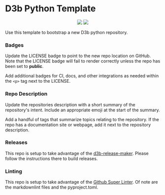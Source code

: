 # D3b Python Template

<p align="center">
  <a href="https://github.com/d3b-center/d3b-python-template/blob/master/LICENSE"><img src="https://img.shields.io/github/license/d3b-center/d3b-python-template.svg?style=for-the-badge"></a>
  <a href="https://github.com/marketplace/actions/super-linter"><img src="https://github.com/d3b-center/d3b-python-template/workflows/Lint%20Code%20Base/badge.svg"></a>
</p>

Use this template to bootstrap a new D3b python repository.

### Badges

Update the LICENSE badge to point to the new repo location on GitHub.
Note that the LICENSE badge will fail to render correctly unless the repo has
been set to **public**.

Add additional badges for CI, docs, and other integrations as needed within the
`<p>` tag next to the LICENSE.

### Repo Description

Update the repositories description with a short summary of the repository's
intent.
Include an appropriate emoji at the start of the summary.

Add a handful of tags that summarize topics relating to the repository.
If the repo has a documentation site or webpage, add it next to the repository
description.

### Releases

This repo is setup to take advantage of the [d3b-release-maker](https://github.com/d3b-center/d3b-release-maker/). Please follow the instructions there to build releases.

### Linting

This repo is setup to take advantage of the [Github Super Linter](https://github.com/marketplace/actions/super-linter). Of note are the markdownlint files and the pyproject.toml.
